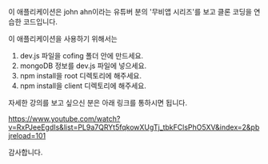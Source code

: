 이 애플리케이션은 john ahn이라는 유튜버 분의 '무비앱 시리즈'를 보고 클론 코딩을 연습한 코드입니다.

이 애플리케이션을 사용하기 위해서는

1. dev.js 파일을 cofing 폴더 안에 만드세요.
2. mongoDB 정보를 dev.js 파일에 넣으세요.
3. npm install을 root 디렉토리에 해주세요.
4. npm install을 client 디렉토리에 해주세요.

자세한 강의를 보고 싶으신 분은 아래 링크를 통하시면 됩니다.

https://www.youtube.com/watch?v=RxPJeeEgdIs&list=PL9a7QRYt5fqkowXUgTj_tbkFClsPhO5XV&index=2&pbjreload=101

감사합니다.
